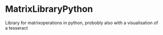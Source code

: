 # MatrixLibraryPython
Library for matrixoperations in python, probobly also with a visualisation of a tesseract
